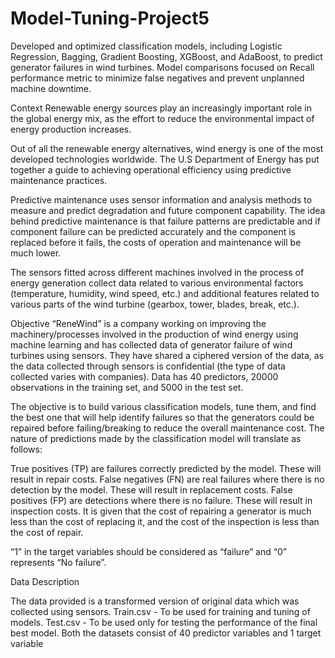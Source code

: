 # Model-Tuning-Project5
Developed and optimized classification models, including Logistic Regression, Bagging, Gradient Boosting, XGBoost, and AdaBoost, to predict generator failures in wind turbines. Model comparisons focused on Recall performance metric to minimize false negatives and prevent unplanned machine downtime.


Context
Renewable energy sources play an increasingly important role in the global energy mix, as the effort to reduce the environmental impact of energy production increases.

Out of all the renewable energy alternatives, wind energy is one of the most developed technologies worldwide. The U.S Department of Energy has put together a guide to achieving operational efficiency using predictive maintenance practices.

Predictive maintenance uses sensor information and analysis methods to measure and predict degradation and future component capability. The idea behind predictive maintenance is that failure patterns are predictable and if component failure can be predicted accurately and the component is replaced before it fails, the costs of operation and maintenance will be much lower.

The sensors fitted across different machines involved in the process of energy generation collect data related to various environmental factors (temperature, humidity, wind speed, etc.) and additional features related to various parts of the wind turbine (gearbox, tower, blades, break, etc.). 

 

Objective
“ReneWind” is a company working on improving the machinery/processes involved in the production of wind energy using machine learning and has collected data of generator failure of wind turbines using sensors. They have shared a ciphered version of the data, as the data collected through sensors is confidential (the type of data collected varies with companies). Data has 40 predictors, 20000 observations in the training set, and 5000 in the test set.

The objective is to build various classification models, tune them, and find the best one that will help identify failures so that the generators could be repaired before failing/breaking to reduce the overall maintenance cost. The nature of predictions made by the classification model will translate as follows:

True positives (TP) are failures correctly predicted by the model. These will result in repair costs.
False negatives (FN) are real failures where there is no detection by the model. These will result in replacement costs.
False positives (FP) are detections where there is no failure. These will result in inspection costs.
It is given that the cost of repairing a generator is much less than the cost of replacing it, and the cost of the inspection is less than the cost of repair.

“1” in the target variables should be considered as “failure” and “0” represents “No failure”. 

Data Description

The data provided is a transformed version of original data which was collected using sensors.
Train.csv - To be used for training and tuning of models. 
Test.csv - To be used only for testing the performance of the final best model.
Both the datasets consist of 40 predictor variables and 1 target variable
